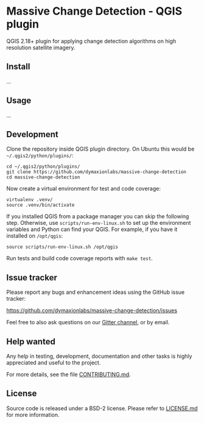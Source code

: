 # Massive Change Detection - QGIS plugin

QGIS 2.18+ plugin for applying change detection algorithms on high resolution
satellite imagery.


## Install

...


## Usage

...


## Development

Clone the repository inside QGIS plugin directory. On Ubuntu this would be
`~/.qgis2/python/plugins/`:

```
cd ~/.qgis2/python/plugins/
git clone https://github.com/dymaxionlabs/massive-change-detection
cd massive-change-detection
```

Now create a virtual environment for test and code coverage:

```
virtualenv .venv/
source .venv/bin/activate
```

If you installed QGIS from a package manager you can skip the following step.
Otherwise, use `scripts/run-env-linux.sh` to set up the environment variables
and Python can find your QGIS. For example, if you have it installed on
`/opt/qgis`:

```
source scripts/run-env-linux.sh /opt/qgis
```

Run tests and build code coverage reports with `make test`.


## Issue tracker

Please report any bugs and enhancement ideas using the GitHub issue tracker:

  https://github.com/dymaxionlabs/massive-change-detection/issues

Feel free to also ask questions on our [Gitter
channel](https://gitter.im/dymaxionlabs/massive-change-detection), or by email.


## Help wanted

Any help in testing, development, documentation and other tasks is highly
appreciated and useful to the project.

For more details, see the file [CONTRIBUTING.md](CONTRIBUTING.md).


## License

Source code is released under a BSD-2 license.  Please refer to
[LICENSE.md](LICENSE.md) for more information.
